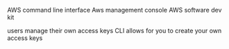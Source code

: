 AWS command line interface 
Aws management console 
AWS software dev kit 


users manage their own access keys 
CLI allows for you to create your own access keys 
